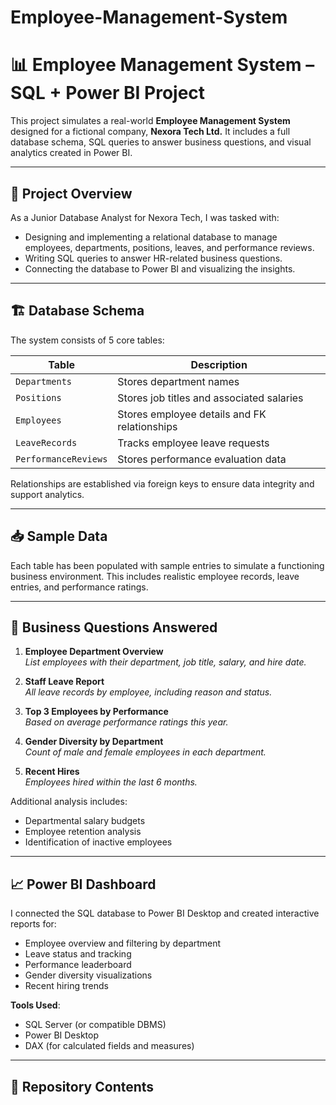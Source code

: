 # Employee-Management-System
# 📊 Employee Management System – SQL + Power BI Project

This project simulates a real-world **Employee Management System** designed for a fictional company, **Nexora Tech Ltd.** It includes a full database schema, SQL queries to answer business questions, and visual analytics created in Power BI.

---

## 🧩 Project Overview

As a Junior Database Analyst for Nexora Tech, I was tasked with:
- Designing and implementing a relational database to manage employees, departments, positions, leaves, and performance reviews.
- Writing SQL queries to answer HR-related business questions.
- Connecting the database to Power BI and visualizing the insights.

---

## 🏗️ Database Schema

The system consists of 5 core tables:

| Table               | Description                                 |
|---------------------|---------------------------------------------|
| `Departments`       | Stores department names                     |
| `Positions`         | Stores job titles and associated salaries   |
| `Employees`         | Stores employee details and FK relationships|
| `LeaveRecords`      | Tracks employee leave requests              |
| `PerformanceReviews`| Stores performance evaluation data          |

Relationships are established via foreign keys to ensure data integrity and support analytics.

---

## 📥 Sample Data

Each table has been populated with sample entries to simulate a functioning business environment. This includes realistic employee records, leave entries, and performance ratings.

---

## 🧠 Business Questions Answered

1. **Employee Department Overview**  
   _List employees with their department, job title, salary, and hire date._

2. **Staff Leave Report**  
   _All leave records by employee, including reason and status._

3. **Top 3 Employees by Performance**  
   _Based on average performance ratings this year._

4. **Gender Diversity by Department**  
   _Count of male and female employees in each department._

5. **Recent Hires**  
   _Employees hired within the last 6 months._

Additional analysis includes:
- Departmental salary budgets
- Employee retention analysis
- Identification of inactive employees

---

## 📈 Power BI Dashboard

I connected the SQL database to Power BI Desktop and created interactive reports for:
- Employee overview and filtering by department
- Leave status and tracking
- Performance leaderboard
- Gender diversity visualizations
- Recent hiring trends

**Tools Used**:
- SQL Server (or compatible DBMS)
- Power BI Desktop
- DAX (for calculated fields and measures)

---

## 📂 Repository Contents

